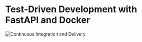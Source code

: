 # Test-Driven Development with FastAPI and Docker

![Continuous Integration and Delivery](https://github.com/davidjnevin/tdd-fastapi/workflows/main.yml/badge.svg?branch=main)

